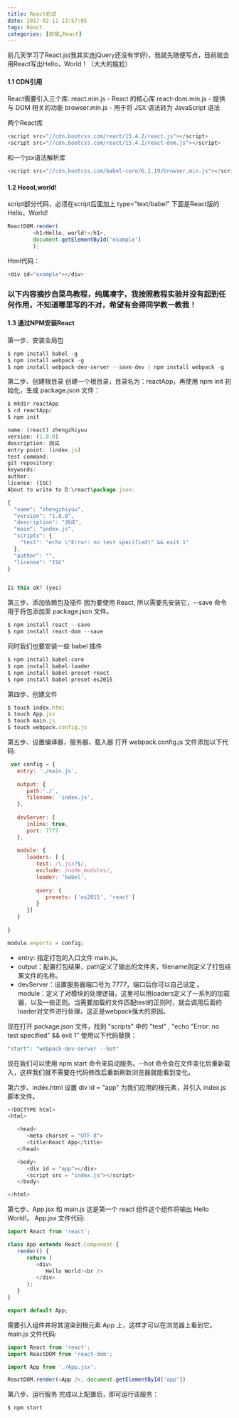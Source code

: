 ```yaml
---
title: React初试
date: 2017-02-11 13:57:05
tags: React
categories: [前端,React]
---
```

前几天学习了React.js(我其实连jQuery还没有学好)，我就先随便写点，目前就会用React写出Hello，World！（大大的尴尬）
<!-- more -->
#### 1.1 CDN引用
React需要引入三个库:
react.min.js - React 的核心库
react-dom.min.js - 提供与 DOM 相关的功能
browser.min.js - 用于将 JSX 语法转为 JavaScript 语法

两个React库
```javascript
<script src="//cdn.bootcss.com/react/15.4.2/react.js"></script>
<script src="//cdn.bootcss.com/react/15.4.2/react-dom.js"></script>
```
和一个jsx语法解析库
```javascript
<script src="//cdn.bootcss.com/babel-core/6.1.19/browser.min.js"></script>
```
#### 1.2 Heool,world!
script部分代码，必须在script后面加上 type="text/babel"
下面是React版的Hello，World!
```javascript
ReactDOM.render(
        <h1>Hello, world!</h1>, 
        document.getElementById('example') 
        );
```
Html代码：
```js
<div id="example"></div>
```
### 以下内容摘抄自菜鸟教程，纯属凑字，我按照教程实验并没有起到任何作用，不知道哪里写的不对，希望有会得同学教一教我！
#### 1.3 通过NPM安装React
第一步、安装全局包
```js
$ npm install babel -g
$ npm install webpack -g
$ npm install webpack-dev-server --save-dev | npm install webpack -g
```
第二步、创建根目录
创建一个根目录，目录名为：reactApp，再使用 npm init 初始化，生成 package.json 文件：
```js
$ mkdir reactApp
$ cd reactApp/
$ npm init

name: (react) zhengzhiyuu
version: (1.0.0)
description: 测试
entry point: (index.js)
test command:
git repository:
keywords:
author:
license: (ISC)
About to write to D:\react\package.json:

{
  "name": "zhengzhiyuu",
  "version": "1.0.0",
  "description": "测试",
  "main": "index.js",
  "scripts": {
    "test": "echo \"Error: no test specified\" && exit 1"
  },
  "author": "",
  "license": "ISC"
}


Is this ok? (yes)
```
第三步、添加依赖包及插件
因为要使用 React, 所以需要先安装它，--save 命令用于将包添加至 package.json 文件。
```js
$ npm install react --save
$ npm install react-dom --save
```
同时我们也要安装一些 babel 插件
```js
$ npm install babel-core
$ npm install babel-loader
$ npm install babel-preset-react
$ npm install babel-preset-es2015
```
第四步、创建文件
```js
$ touch index.html
$ touch App.jsx
$ touch main.js
$ touch webpack.config.js
```
第五步、设置编译器，服务器，载入器
打开 webpack.config.js 文件添加以下代码:
```js
 var config = {
   entry: './main.js',
	
   output: {
      path:'./',
      filename: 'index.js',
   },
	
   devServer: {
      inline: true,
      port: 7777
   },
	
   module: {
      loaders: [ {
         test: /\.jsx?$/,
         exclude: /node_modules/,
         loader: 'babel',
			
         query: {
            presets: ['es2015', 'react']
         }
      }]
   }
	
}

module.exports = config;
```
- entry: 指定打包的入口文件 main.js。
- output：配置打包结果，path定义了输出的文件夹，filename则定义了打包结果文件的名称。
- devServer：设置服务器端口号为 7777，端口后你可以自己设定 。
module：定义了对模块的处理逻辑，这里可以用loaders定义了一系列的加载器，以及一些正则。当需要加载的文件匹配test的正则时，就会调用后面的loader对文件进行处理，这正是webpack强大的原因。

现在打开 package.json 文件，找到 "scripts" 中的 "test" , "echo \"Error: no test specified\" && exit 1" 使用以下代码替换：
```js
"start": "webpack-dev-server --hot"
```
现在我们可以使用 npm start 命令来启动服务。--hot 命令会在文件变化后重新载入，这样我们就不需要在代码修改后重新刷新浏览器就能看到变化。

第六步、index.html
设置 div id = "app" 为我们应用的根元素，并引入 index.js 脚本文件。
```js
<!DOCTYPE html>
<html>

   <head>
      <meta charset = "UTF-8">
      <title>React App</title>
   </head>

   <body>
      <div id = "app"></div>
      <script src = "index.js"></script>
   </body>

</html>
```
第七步、App.jsx 和 main.js
这是第一个 react 组件这个组件将输出 Hello World!。
App.jsx 文件代码:
```js
import React from 'react';

class App extends React.Component {
   render() {
      return (
         <div>
            Hello World!<br />
         </div>
      );
   }
}

export default App;
```
需要引入组件并将其渲染到根元素 App 上，这样才可以在浏览器上看到它。
main.js 文件代码:
```js
import React from 'react';
import ReactDOM from 'react-dom';

import App from './App.jsx';

ReactDOM.render(<App />, document.getElementById('app'))
```
第八步、运行服务
完成以上配置后，即可运行该服务：
```js
$ npm start
```